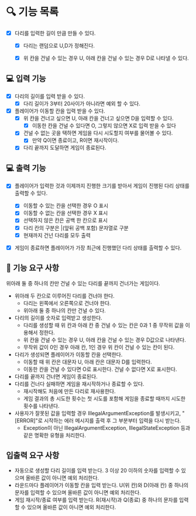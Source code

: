 # 🔍 기능 목록
- [X] 다리를 입력한 길이 만큼 만들 수 있다.
  - [X] 다리는 랜덤으로 U,D가 정해진다.
  - [X] 위 칸을 건널 수 있는 경우 U, 아래 칸을 건널 수 있는 경우 D로 나타낼 수 있다.



## 💻 입력 기능
- [X] 다리의 길이를 입력 받을 수 있다.
  - [X] 다리 길이가 3부터 20사이가 아니라면 예외 할 수 있다.
- [X] 플레이어가 이동할 칸을 입력 받을 수 있다.
  - [X] 위 칸을 건너고 싶으면 U, 아래 칸을 건너고 싶으면 D을 입력할 수 있다.
    - [X] 이동한 칸을 건널 수 있다면 O, 그렇지 않으면 X로 입력 받을 수 있다
  - [X] 건널 수 없는 곳을 택하면 게임을 다시 시도할지 여부를 물어볼 수 있다.
    - [X] 만약 Q이면 종료이고, R이면 재시작이다.
  - [X] 다리 끝까지 도달하면 게임이 종료된다.
## 💻 출력 기능
- [X] 플레이어가 입력한 것과 이제까지 진행한 크기를 받아서 게임이 진행된 다리 상태를 출력할 수 있다.
  - [X] 이동할 수 있는 칸을 선택한 경우 O 표시
  - [X] 이동할 수 없는 칸을 선택한 경우 X 표시
  - [X] 선택하지 않은 칸은 공백 한 칸으로 표시
  - [X] 다리 칸의 구분은 |(앞뒤 공백 포함) 문자열로 구분
  - [X] 현재까지 건넌 다리를 모두 출력
- [X] 게임이 종료하면 플레이어가 가장 최근에 진행했던 다리 상태를 출력할 수 있다.
 

  




## 🚀 기능 요구 사항
위아래 둘 중 하나의 칸만 건널 수 있는 다리를 끝까지 건너가는 게임이다.

- 위아래 두 칸으로 이루어진 다리를 건너야 한다.
  - 다리는 왼쪽에서 오른쪽으로 건너야 한다.
  - 위아래 둘 중 하나의 칸만 건널 수 있다.
- 다리의 길이를 숫자로 입력받고 생성한다.
  - 다리를 생성할 때 위 칸과 아래 칸 중 건널 수 있는 칸은 0과 1 중 무작위 값을 이용해서 정한다.  
  - 위 칸을 건널 수 있는 경우 U, 아래 칸을 건널 수 있는 경우 D값으로 나타낸다.
  - 무작위 값이 0인 경우 아래 칸, 1인 경우 위 칸이 건널 수 있는 칸이 된다.
- 다리가 생성되면 플레이어가 이동할 칸을 선택한다.
  - 이동할 때 위 칸은 대문자 U, 아래 칸은 대문자 D를 입력한다.
  - 이동한 칸을 건널 수 있다면 O로 표시한다. 건널 수 없다면 X로 표시한다.
- 다리를 끝까지 건너면 게임이 종료된다.
- 다리를 건너다 실패하면 게임을 재시작하거나 종료할 수 있다.
  - 재시작해도 처음에 만든 다리로 재사용한다.
  - 게임 결과의 총 시도한 횟수는 첫 시도를 포함해 게임을 종료할 때까지 시도한 횟수를 나타낸다.
- 사용자가 잘못된 값을 입력할 경우 IllegalArgumentException를 발생시키고, "[ERROR]"로 시작하는 에러 메시지를 출력 후 그 부분부터 입력을 다시 받는다.
  - Exception이 아닌 IllegalArgumentException, IllegalStateException 등과 같은 명확한 유형을 처리한다.


## 입출력 요구 사항
- 자동으로 생성할 다리 길이를 입력 받는다. 3 이상 20 이하의 숫자를 입력할 수 있으며 올바른 값이 아니면 예외 처리한다.
- 라운드마다 플레이어가 이동할 칸을 입력 받는다. U(위 칸)와 D(아래 칸) 중 하나의 문자를 입력할 수 있으며 올바른 값이 아니면 예외 처리한다.
- 게임 재시작/종료 여부를 입력 받는다. R(재시작)과 Q(종료) 중 하나의 문자를 입력할 수 있으며 올바른 값이 아니면 예외 처리한다.